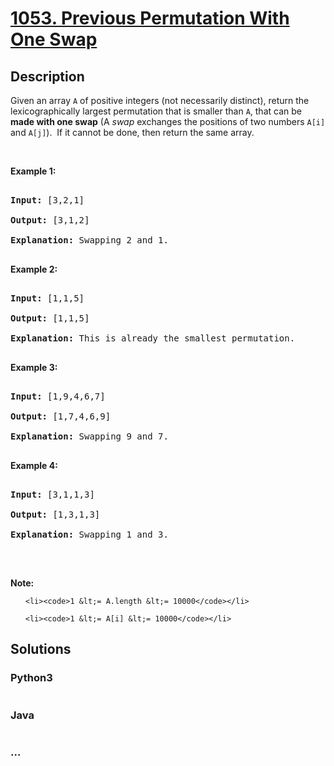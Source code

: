 # [1053. Previous Permutation With One Swap](https://leetcode.com/problems/previous-permutation-with-one-swap)

## Description
<p>Given an array <code>A</code> of positive integers (not necessarily distinct), return the lexicographically largest permutation that is smaller than <code>A</code>, that can be <strong>made with one swap</strong> (A <em>swap</em> exchanges the positions of two numbers <code>A[i]</code> and <code>A[j]</code>).&nbsp; If it cannot be done, then return the same array.</p>



<p>&nbsp;</p>



<p><strong>Example 1:</strong></p>



<pre>

<strong>Input: </strong>[3,2,1]

<strong>Output: </strong>[3,1,2]

<strong>Explanation: </strong>Swapping 2 and 1.

</pre>



<p><strong>Example 2:</strong></p>



<pre>

<strong>Input: </strong>[1,1,5]

<strong>Output: </strong>[1,1,5]

<strong>Explanation: </strong>This is already the smallest permutation.

</pre>



<p><strong>Example 3:</strong></p>



<pre>

<strong>Input: </strong>[1,9,4,6,7]

<strong>Output: </strong>[1,7,4,6,9]

<strong>Explanation: </strong>Swapping 9 and 7.

</pre>



<p><strong>Example 4:</strong></p>



<pre>

<strong>Input: </strong>[3,1,1,3]

<strong>Output: </strong>[1,3,1,3]

<strong>Explanation: </strong>Swapping 1 and 3.

</pre>



<p>&nbsp;</p>



<p><strong>Note:</strong></p>



<ol>

	<li><code>1 &lt;= A.length &lt;= 10000</code></li>

	<li><code>1 &lt;= A[i] &lt;= 10000</code></li>

</ol>




## Solutions


<!-- tabs:start -->

### **Python3**

```python

```

### **Java**

```java

```

### **...**
```

```

<!-- tabs:end -->